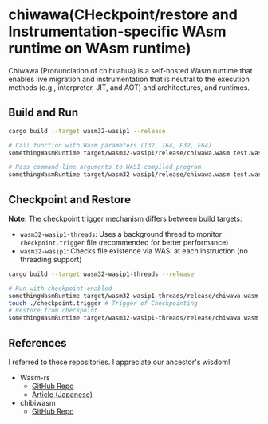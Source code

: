 # chiwawa(CHeckpoint/restore and Instrumentation-specific WAsm runtime on WAsm runtime)

Chiwawa (Pronunciation of chihuahua) is a self-hosted Wasm runtime that enables live migration and instrumentation that is neutral to the execution methods (e.g., interpreter, JIT, and AOT) and architectures, and runtimes.


## Build and Run

```bash
cargo build --target wasm32-wasip1 --release

# Call function with Wasm parameters (I32, I64, F32, F64)
somethingWasmRuntime target/wasm32-wasip1/release/chiwawa.wasm test.wasm --invoke func-name --params "I64(100)"

# Pass command-line arguments to WASI-compiled program
somethingWasmRuntime target/wasm32-wasip1/release/chiwawa.wasm test.wasm --app-args "--version"
```

## Checkpoint and Restore

**Note**: The checkpoint trigger mechanism differs between build targets:
- `wasm32-wasip1-threads`: Uses a background thread to monitor `checkpoint.trigger` file (recommended for better performance)
- `wasm32-wasip1`: Checks file existence via WASI at each instruction (no threading support)

```bash
cargo build --target wasm32-wasip1-threads --release

# Run with checkpoint enabled
somethingWasmRuntime target/wasm32-wasip1-threads/release/chiwawa.wasm test.wasm --invoke func-name --params "I64(100)" --cr
touch ./checkpoint.trigger # Trigger of Checkpointing
# Restore from checkpoint
somethingWasmRuntime target/wasm32-wasip1-threads/release/chiwawa.wasm test.wasm --restore checkpoint.bin
```

## References
I referred to these repositories. I appreciate our ancestor's wisdom!

- Wasm-rs
  - [GitHub Repo](https://github.com/kgtkr/wasm-rs)
  - [Article (Japanese)](https://qiita.com/kgtkr/items/f4b3e2d83c7067f3cfcb)
- chibiwasm
  - [GitHub Repo](https://github.com/skanehira/chibiwasm)
